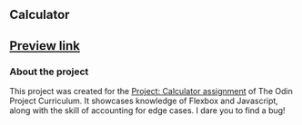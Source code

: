 ## Calculator
<h2>
    <a href="https://sevleo.github.io/calculator/">Preview link</a>
</h2>

### About the project

This project was created for the <span><a href="https://www.theodinproject.com/lessons/foundations-calculator">Project: Calculator assignment</a></span> of The Odin Project Curriculum. It showcases knowledge of Flexbox and Javascript, along with the skill of accounting for edge cases. I dare you to find a bug!